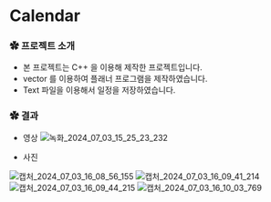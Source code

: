 # Calendar

### ✿ 프로젝트 소개

- 본 프로젝트는 C++ 을 이용해 제작한 프로젝트입니다.
- vector 를 이용하여 플래너 프로그램을 제작하였습니다.
- Text 파일을 이용해서 일정을 저장하였습니다.

### ✿ 결과
- 영상
  ![녹화_2024_07_03_15_25_23_232](https://github.com/cjfghksals/hamster_detector_v3/assets/95117186/d69700b6-6755-4a54-9e1c-02ee1e4054aa)

- 사진

![캡처_2024_07_03_16_08_56_155](https://github.com/cjfghksals/hamster_detector_v3/assets/95117186/80ab2066-43d6-437e-aa4f-75ca904092c6)
![캡처_2024_07_03_16_09_41_214](https://github.com/cjfghksals/hamster_detector_v3/assets/95117186/8d069a59-79b8-4f10-8482-7f211101a541)
![캡처_2024_07_03_16_09_44_215](https://github.com/cjfghksals/hamster_detector_v3/assets/95117186/d78bfcc4-3c7f-4a90-885d-8828cfdc41bc)
![캡처_2024_07_03_16_10_03_769](https://github.com/cjfghksals/hamster_detector_v3/assets/95117186/17896bbe-fb99-48cc-9d77-448fcbea7517)
